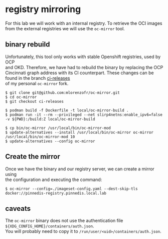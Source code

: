 # registry mirroring
For this lab we will work with an internal registry. To retrieve the OCI images  
 from the external registries we will use the `oc-mirror` tool.

## binary rebuild
Unfortunately, this tool only works with stable Openshift registries, used by OCP  
 and OKD. Therefore, we have had to rebuild the binary by replacing the OCP  
 Cincinnati graph address with its CI counterpart. These changes can be found in 
 the branch  [ci-releases](https://github.com/mlorenzofr/oc-mirror/tree/ci-releases)  
 of my personal `oc-mirror` fork.
```shell
$ git clone git@github.com:mlorenzofr/oc-mirror.git
$ cd oc-mirror
$ git checkout ci-releases

$ podman build -f Dockerfile -t local/oc-mirror-build .
$ podman run -it --rm --privileged --net slirp4netns:enable_ipv6=false -v ${PWD}:/build:Z local/oc-mirror-build

$ cp bin/oc-mirror /usr/local/bin/oc-mirror-mod
$ update-alternatives --install /usr/local/bin/oc-mirror oc-mirror /usr/local/bin/oc-mirror-mod 10
$ update-alternatives --config oc-mirror
```

## Create the mirror
Once we have the binary and our registry server, we can create a mirror using  
 the configuration and executing the command:
```shell
$ oc-mirror --config=./imageset-config.yaml --dest-skip-tls docker://pinnedis-registry.pinnedis.local.lab
```

## caveats
The `oc-mirror` binary does not use the authentication file `${XDG_CONFIG_HOME}/containers/auth.json`.  
You will probably need to copy it to `/run/user/<uid>/containers/auth.json`.
